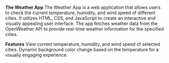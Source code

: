 
**The Weather App**
The Weather App is a web application that allows users to check the current temperature, humidity, and wind speed of different cities. 
It utilizes HTML, CSS, and JavaScript to create an interactive and visually appealing user interface. 
The app fetches weather data from the OpenWeather API to provide real-time weather information for the specified cities.

**Features**
View current temperature, humidity, and wind speed of selected cities.
Dynamic background color change based on the temperature for a visually engaging experience.
